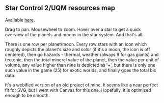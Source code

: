 ## Star Control 2/UQM resources map

Available [here](https://kfdf.github.io/star-map).

 Drag to pan. Mousewheel to zoom. Hover over a star to get a quick overview of the planets and moons in the star system. And that's all.
 
 There is one row per planet/moon. Every row stars with an icon which roughly depicts the planet's size and color (if it's a moon, the icon is off centered), then go hazards - thermal, weather (always 8 for gas giants) and tectonic, then the total mineral value of the planet, then the value per unit of volume, any value higher than nine is depicted as '+', but there is only one such value in the game (25) for exotic worlds, and finally goes the total bio data.

 It's a webified version of an old project of mine. It seems like a near perfect fit for SVG, but I went with Canvas for this one. Hopefully, it is optimized enough to be smooth.
